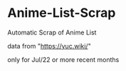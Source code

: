 # Anime-List-Scrap
Automatic Scrap of Anime List

data from "https://yuc.wiki/"

only for Jul/22 or more recent months
